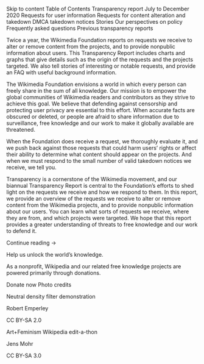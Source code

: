 Skip to content
Table of Contents
Transparency report
July to December 2020
Requests for user information
Requests for content alteration and takedown
DMCA takedown notices
Stories
Our perspectives on policy
Frequently asked questions
Previous transparency reports

Twice a year, the Wikimedia Foundation reports on requests we receive to alter or remove content from the projects, and to provide nonpublic information about users. This Transparency Report includes charts and graphs that give details such as the origin of the requests and the projects targeted. We also tell stories of interesting or notable requests, and provide an FAQ with useful background information.

The Wikimedia Foundation envisions a world in which every person can freely share in the sum of all knowledge. Our mission is to empower the global communities of Wikimedia readers and contributors as they strive to achieve this goal. We believe that defending against censorship and protecting user privacy are essential to this effort. When accurate facts are obscured or deleted, or people are afraid to share information due to surveillance, free knowledge and our work to make it globally available are threatened.

When the Foundation does receive a request, we thoroughly evaluate it, and we push back against those requests that could harm users’ rights or affect their ability to determine what content should appear on the projects. And when we must respond to the small number of valid takedown notices we receive, we tell you.

Transparency is a cornerstone of the Wikimedia movement, and our biannual Transparency Report is central to the Foundation’s efforts to shed light on the requests we receive and how we respond to them. In this report, we provide an overview of the requests we receive to alter or remove content from the Wikimedia projects, and to provide nonpublic information about our users. You can learn what sorts of requests we receive, where they are from, and which projects were targeted. We hope that this report provides a greater understanding of threats to free knowledge and our work to defend it.

Continue reading →

Help us unlock the world’s knowledge.

As a nonprofit, Wikipedia and our related free knowledge projects are powered primarily through donations.

Donate now
Photo credits

Neutral density filter demonstration

Robert Emperley

CC BY-SA 2.0

Art+Feminism Wikipedia edit-a-thon

Jens Mohr

CC BY-SA 3.0